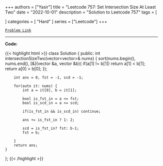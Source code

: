 
+++
authors = ["Yasir"]
title = "Leetcode 757: Set Intersection Size At Least Two"
date = "2022-10-01"
description = "Solution to Leetcode 757"
tags = [
    
]
categories = [
    "Hard"
]
series = ["Leetcode"]
+++



[`Problem Link`](https://leetcode.com/problems/set-intersection-size-at-least-two/description/)

---

**Code:**

{{< highlight html >}}
class Solution {
public:
    int intersectionSizeTwo(vector<vector<int>>& nums) {
        sort(nums.begin(), nums.end(), [&](vector<int> &a, vector<int> &b){
            if(a[1] != b[1]) return a[1] < b[1];
            return a[0] > b[0];
        });
        
        int ans = 0, fst = -1, scd = -1;
        
        for(auto it: nums) {
            int a = it[0], b = it[1];
            
            bool is_fst_in = a <= fst;
            bool is_scd_in = a <= scd;
            
            if(is_fst_in && is_scd_in) continue;
            
            ans += is_fst_in ? 1: 2;
            
            scd = is_fst_in? fst: b-1;
            fst = b;
            
        }
        return ans;
    }
};
{{< /highlight >}}

